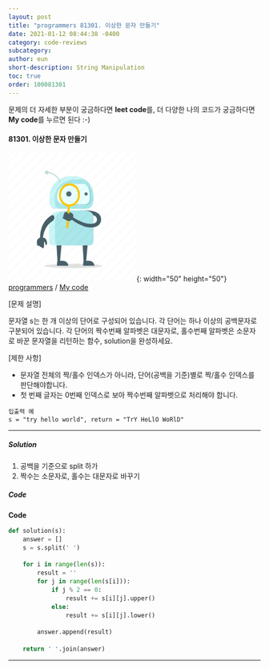 ```yaml
---
layout: post
title: "programmers 81301. 이상한 문자 만들기"
date: 2021-01-12 08:44:38 -0400
category: code-reviews
subcategory: 
author: eun
short-description: String Manipulation
toc: true
order: 100081301
---
```


문제의 더 자세한 부분이 궁금하다면 **leet code**를, 더 다양한 나의 코드가 궁금하다면 **My code**를 누르면 된다 :-)

#### 81301. 이상한 문자 만들기
![Image Alt 텍스트](/assets/link.png){: width="50" height="50"} <a href="https://programmers.co.kr/learn/courses/30/lessons/12930"> programmers</a>  /  <a href="">  My code</a>

[문제 설명]

문자열 s는 한 개 이상의 단어로 구성되어 있습니다. 각 단어는 하나 이상의 공백문자로 구분되어 있습니다. 각 단어의 짝수번째 알파벳은 대문자로, 홀수번째 알파벳은 소문자로 바꾼 문자열을 리턴하는 함수, solution을 완성하세요.

[제한 사항]     
- 문자열 전체의 짝/홀수 인덱스가 아니라, 단어(공백을 기준)별로 짝/홀수 인덱스를 판단해야합니다.
- 첫 번째 글자는 0번째 인덱스로 보아 짝수번째 알파벳으로 처리해야 합니다.

``` 
입출력 예
s = "try hello world", return = "TrY HeLlO WoRlD"
```
---
##### Solution
1. 공백을 기준으로 split 하가
2. 짝수는 소문자로, 홀수는 대문자로 바꾸기

##### Code
**Code**
```python
def solution(s):
    answer = []
    s = s.split(' ')

    for i in range(len(s)):
        result = ''
        for j in range(len(s[i])):
            if j % 2 == 0:
                result += s[i][j].upper()
            else:
                result += s[i][j].lower()

        answer.append(result)

    return ' '.join(answer)
```

---